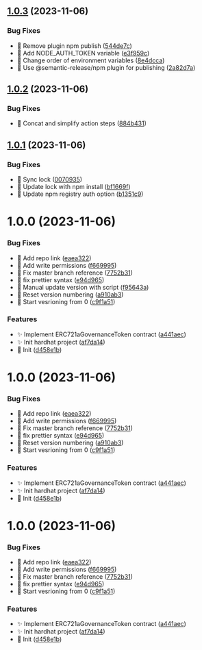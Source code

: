 ## [1.0.3](https://github.com/SpiralOutDotEu/ERC721aGovernanceToken/compare/v1.0.2...v1.0.3) (2023-11-06)


### Bug Fixes

* :bug: Remove plugin npm publish ([544de7c](https://github.com/SpiralOutDotEu/ERC721aGovernanceToken/commit/544de7c73b0c0dd9abe790dd00ac0089e5eaa2b6))
* :construction_worker: Add NODE_AUTH_TOKEN variable ([e3f959c](https://github.com/SpiralOutDotEu/ERC721aGovernanceToken/commit/e3f959c29df07e5d38b41c8b2938e507749d438f))
* :construction_worker: Change order of environment variables ([8e4dcca](https://github.com/SpiralOutDotEu/ERC721aGovernanceToken/commit/8e4dcca1a83198a292432c3f98e9eea5239c227b))
* :construction_worker: Use @semantic-release/npm plugin for publishing ([2a82d7a](https://github.com/SpiralOutDotEu/ERC721aGovernanceToken/commit/2a82d7adb24e5524bf116273dee58a35398f8c0b))

## [1.0.2](https://github.com/SpiralOutDotEu/ERC721aGovernanceToken/compare/v1.0.1...v1.0.2) (2023-11-06)


### Bug Fixes

* :construction_worker: Concat and simplify action steps ([884b431](https://github.com/SpiralOutDotEu/ERC721aGovernanceToken/commit/884b4313e3a563a86c04d5765f7799af60be64df))

## [1.0.1](https://github.com/SpiralOutDotEu/ERC721aGovernanceToken/compare/v1.0.0...v1.0.1) (2023-11-06)


### Bug Fixes

* :bug: Sync lock ([0070935](https://github.com/SpiralOutDotEu/ERC721aGovernanceToken/commit/00709356f2c82f627765495e63461b1229d6f84c))
* :bug: Update lock with npm install ([bf1669f](https://github.com/SpiralOutDotEu/ERC721aGovernanceToken/commit/bf1669f9be01d866cf74eccdaa22d6a6e0f4e0e1))
* :bug: Update npm registry auth option ([b1351c9](https://github.com/SpiralOutDotEu/ERC721aGovernanceToken/commit/b1351c986387afa430e234b445f13713415d8620))

# 1.0.0 (2023-11-06)


### Bug Fixes

* :bug: Add repo link ([eaea322](https://github.com/SpiralOutDotEu/ERC721aGovernanceToken/commit/eaea322c5b481ebda0ccb6c2717053a23798da5c))
* :bug: Add write permissions ([f669995](https://github.com/SpiralOutDotEu/ERC721aGovernanceToken/commit/f6699957a8701dc5fc303418a7a63771503a178a))
* :bug: Fix master branch reference ([7752b31](https://github.com/SpiralOutDotEu/ERC721aGovernanceToken/commit/7752b31e8bf87906aaf99a3e3ffd55cdb096780f))
* :bug: fix prettier syntax ([e94d965](https://github.com/SpiralOutDotEu/ERC721aGovernanceToken/commit/e94d965ff93d169919edd2750d00ab929af23294))
* :bug: Manual update version with script ([f95643a](https://github.com/SpiralOutDotEu/ERC721aGovernanceToken/commit/f95643a42e45e068d9a4600d8b68e75a5fed0208))
* :bug: Reset version numbering ([a910ab3](https://github.com/SpiralOutDotEu/ERC721aGovernanceToken/commit/a910ab3ebb4358ed35762574142d3766ae232dc9))
* :bug: Start vesrioning from 0 ([c9f1a51](https://github.com/SpiralOutDotEu/ERC721aGovernanceToken/commit/c9f1a51dba5dc0380491c3c815b1a91ae74ebdbd))


### Features

* :sparkles: Implement ERC721aGovernanceToken contract ([a441aec](https://github.com/SpiralOutDotEu/ERC721aGovernanceToken/commit/a441aec1327bf9ae04034c05f720d90818296b35))
* :sparkles: Init hardhat project ([af7da14](https://github.com/SpiralOutDotEu/ERC721aGovernanceToken/commit/af7da1443577a4c88506791434b958ced737e771))
* :tada: Init ([d458e1b](https://github.com/SpiralOutDotEu/ERC721aGovernanceToken/commit/d458e1b59648a801e2af8ddc2c3cd7b8f6fdd58a))

# 1.0.0 (2023-11-06)


### Bug Fixes

* :bug: Add repo link ([eaea322](https://github.com/SpiralOutDotEu/ERC721aGovernanceToken/commit/eaea322c5b481ebda0ccb6c2717053a23798da5c))
* :bug: Add write permissions ([f669995](https://github.com/SpiralOutDotEu/ERC721aGovernanceToken/commit/f6699957a8701dc5fc303418a7a63771503a178a))
* :bug: Fix master branch reference ([7752b31](https://github.com/SpiralOutDotEu/ERC721aGovernanceToken/commit/7752b31e8bf87906aaf99a3e3ffd55cdb096780f))
* :bug: fix prettier syntax ([e94d965](https://github.com/SpiralOutDotEu/ERC721aGovernanceToken/commit/e94d965ff93d169919edd2750d00ab929af23294))
* :bug: Reset version numbering ([a910ab3](https://github.com/SpiralOutDotEu/ERC721aGovernanceToken/commit/a910ab3ebb4358ed35762574142d3766ae232dc9))
* :bug: Start vesrioning from 0 ([c9f1a51](https://github.com/SpiralOutDotEu/ERC721aGovernanceToken/commit/c9f1a51dba5dc0380491c3c815b1a91ae74ebdbd))


### Features

* :sparkles: Implement ERC721aGovernanceToken contract ([a441aec](https://github.com/SpiralOutDotEu/ERC721aGovernanceToken/commit/a441aec1327bf9ae04034c05f720d90818296b35))
* :sparkles: Init hardhat project ([af7da14](https://github.com/SpiralOutDotEu/ERC721aGovernanceToken/commit/af7da1443577a4c88506791434b958ced737e771))
* :tada: Init ([d458e1b](https://github.com/SpiralOutDotEu/ERC721aGovernanceToken/commit/d458e1b59648a801e2af8ddc2c3cd7b8f6fdd58a))

# 1.0.0 (2023-11-06)


### Bug Fixes

* :bug: Add repo link ([eaea322](https://github.com/SpiralOutDotEu/ERC721aGovernanceToken/commit/eaea322c5b481ebda0ccb6c2717053a23798da5c))
* :bug: Add write permissions ([f669995](https://github.com/SpiralOutDotEu/ERC721aGovernanceToken/commit/f6699957a8701dc5fc303418a7a63771503a178a))
* :bug: Fix master branch reference ([7752b31](https://github.com/SpiralOutDotEu/ERC721aGovernanceToken/commit/7752b31e8bf87906aaf99a3e3ffd55cdb096780f))
* :bug: fix prettier syntax ([e94d965](https://github.com/SpiralOutDotEu/ERC721aGovernanceToken/commit/e94d965ff93d169919edd2750d00ab929af23294))
* :bug: Start vesrioning from 0 ([c9f1a51](https://github.com/SpiralOutDotEu/ERC721aGovernanceToken/commit/c9f1a51dba5dc0380491c3c815b1a91ae74ebdbd))


### Features

* :sparkles: Implement ERC721aGovernanceToken contract ([a441aec](https://github.com/SpiralOutDotEu/ERC721aGovernanceToken/commit/a441aec1327bf9ae04034c05f720d90818296b35))
* :sparkles: Init hardhat project ([af7da14](https://github.com/SpiralOutDotEu/ERC721aGovernanceToken/commit/af7da1443577a4c88506791434b958ced737e771))
* :tada: Init ([d458e1b](https://github.com/SpiralOutDotEu/ERC721aGovernanceToken/commit/d458e1b59648a801e2af8ddc2c3cd7b8f6fdd58a))
